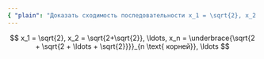 ```yaml
---
{ "plain": "Доказать сходимость последовательности x_1 = \sqrt{2}, x_2 = \sqrt{2+\sqrt{2}}, x_n = \sqrt{2+\sqrt{2+...+\sqrt{2}}}, ..." }
---
```


$$ x_1 = \sqrt{2}, x_2 = \sqrt{2+\sqrt{2}}, \ldots, x_n = \underbrace{\sqrt{2 + \sqrt{2 + \ldots + \sqrt{2}}}}_{n \text{ корней}}, \ldots $$